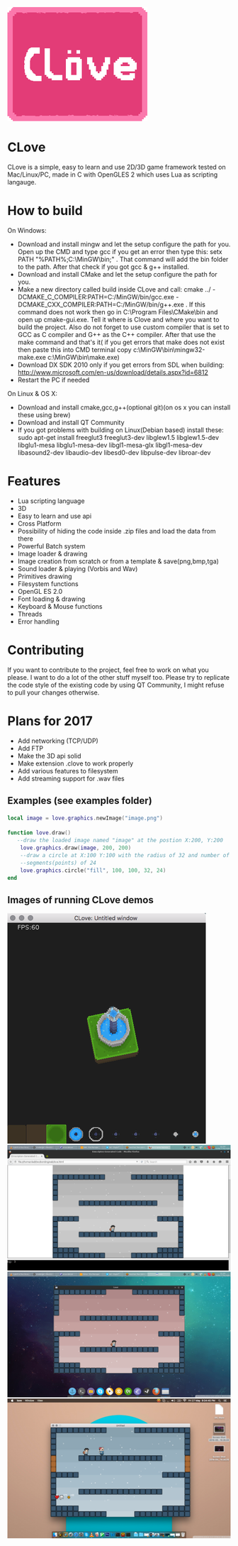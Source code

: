 ![Alt text](CLoveLogo.png?raw=true "CLove")

CLove
=====
CLove is a simple, easy to learn and use 2D/3D game framework tested on
Mac/Linux/PC, made in C with OpenGLES 2 which uses Lua as scripting langauge.

How to build
============
On Windows: 
- Download and install mingw and let the setup configure the path for you. 
 Open up the CMD and type gcc if you get an error then type this: setx PATH "%PATH%;C:\MinGW\bin;" . That command will add 
 the bin folder to the path.
 After that check if you got gcc & g++ installed.
- Download and install CMake and let the setup configure the path for you.
- Make a new directory called build inside CLove and call: 
 cmake ../ -DCMAKE_C_COMPILER:PATH=C:/MinGW/bin/gcc.exe -DCMAKE_CXX_COMPILER:PATH=C:/MinGW/bin/g++.exe . If this command 
 does not work then go in C:\Program Files\CMake\bin and open up cmake-gui.exe. Tell it where is Clove and where you want to build the   project. Also do not forget to use custom compiler that is set to GCC as C compiler and G++ as the C++ compiler. 
 After that use the make command and that's it( if you get errors that make does not exist then paste this into CMD terminal 
  copy c:\MinGW\bin\mingw32-make.exe c:\MinGW\bin\make.exe)
- Download DX SDK 2010 only if you get errors from SDL when building: http://www.microsoft.com/en-us/download/details.aspx?id=6812
- Restart the PC if needed

On Linux & OS X:
- Download and install cmake,gcc,g++(optional git)(on os x you can install these using brew)
- Download and install QT Community 
- If you got problems with building on Linux(Debian based) install these: 
sudo apt-get install freeglut3 freeglut3-dev libglew1.5 libglew1.5-dev 
libglu1-mesa libglu1-mesa-dev libgl1-mesa-glx libgl1-mesa-dev libasound2-dev 
libaudio-dev libesd0-dev libpulse-dev libroar-dev



Features
========
- Lua scripting language
- 3D
- Easy to learn and use api 
- Cross Platform 
- Possibility of hiding the code inside .zip files and load the data from there
- Powerful Batch system
- Image loader & drawing
- Image creation from scratch or from a template & save(png,bmp,tga)
- Sound loader & playing (Vorbis and Wav)
- Primitives drawing
- Filesystem functions
- OpenGL ES 2.0 
- Font loading & drawing
- Keyboard & Mouse functions
- Threads
- Error handling

Contributing
========
If you want to contribute to the project, feel free to work on what you please. I want to do a lot of the other stuff myself too.
Please try to replicate the code style of the existing code by using QT Community, I might refuse to pull your changes otherwise.

Plans for 2017
=============
- Add networking (TCP/UDP)
- Add FTP
- Make the 3D api solid
- Make extension .clove to work properly 
- Add various features to filesystem
- Add streaming support for .wav files

Examples (see examples folder)
--------
```lua
local image = love.graphics.newImage("image.png")

function love.draw()
   --draw the loaded image named "image" at the postion X:200, Y:200
	love.graphics.draw(image, 200, 200)
	--draw a circle at X:100 Y:100 with the radius of 32 and number of
	--segments(points) of 24
	love.graphics.circle("fill", 100, 100, 32, 24)
end
```

Images of running CLove demos
-----------------------------
![Image 1:](data/4.png?raw=true "See examples folder")
![Image 2:](data/1.png?raw=true "Web")
![Image 3:](data/2.png?raw=true "Linux")
![Image 4:](data/3.png?raw=true "Os X")


